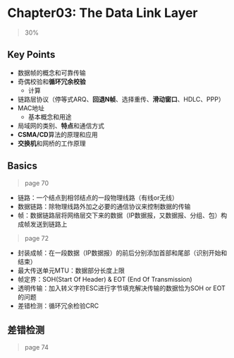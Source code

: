 # Chapter03: The Data Link Layer

> 30%

## Key Points

- 数据帧的概念和可靠传输
- 奇偶校验和**循环冗余校验**
  - 计算
- 链路层协议（停等式ARQ、**回退N帧**、选择重传、**滑动窗口**、HDLC、PPP）
- MAC地址
  - 基本概念和用途
- 局域网的类别、**特点**和通信方式
- **CSMA/CD**算法的原理和应用
- **交换机**和网桥的工作原理

## Basics

> page 70

- 链路：一个结点到相邻结点的一段物理线路（有线or无线）
- 数据链路：除物理线路外加之必要的通信协议来控制数据的传输
- 帧：数据链路层将网络层交下来的数据（IP数据报，又数据报、分组、包）构成帧发送到链路上

> page 72

- 封装成帧：在一段数据（IP数据报）的前后分别添加首部和尾部（识别开始和结束）
- 最大传送单元MTU：数据部分长度上限
- 帧定界：SOH(Start Of Header) & EOT (End Of Transmission)
- 透明传输：加入转义字符ESC进行字节填充解决传输的数据恰为SOH or EOT的问题
- 差错检测：循环冗余检验CRC

## 差错检测

> page 74

